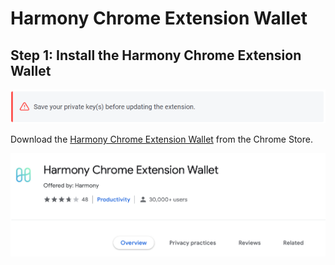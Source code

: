 # Harmony Chrome Extension Wallet

## **Step 1: Install the Harmony Chrome Extension Wallet** 

![](../../../.gitbook/assets/image%20%28245%29.png)

Download the [Harmony Chrome Extension Wallet](https://chrome.google.com/webstore/detail/harmony-one-wallet/fnnegphlobjdpkhecapkijjdkgcjhkib) from the Chrome Store.

![](../../../.gitbook/assets/image%20%28183%29.png)

